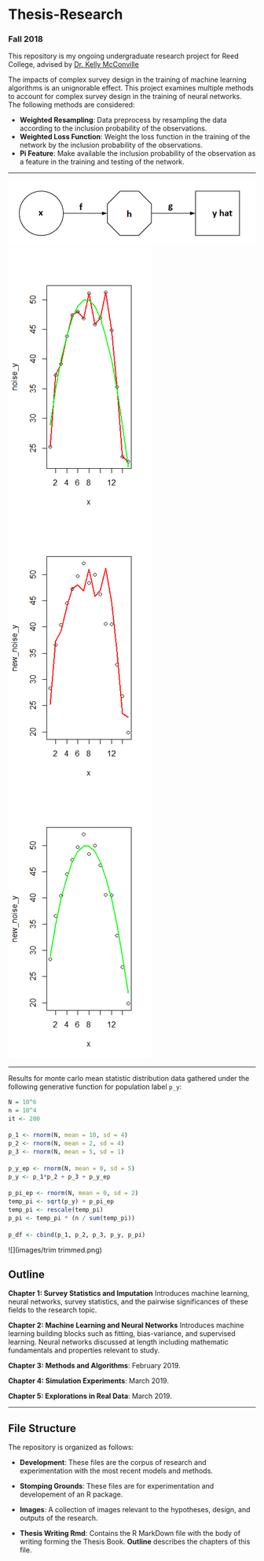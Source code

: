 # Thesis-Research
### Fall 2018

This repository is my ongoing undergraduate research project for Reed College, advised by [Dr. Kelly McConville](https://github.com/mcconvil)

The impacts of complex survey design in the training of machine learning algorithms is an unignorable effect. This project examines multiple methods to account for complex survey design in the training of neural networks. The following methods are considered:
- **Weighted Resampling**: Data preprocess by resampling the data according to the inclusion probability of the observations.
- **Weighted Loss Function**: Weight the loss function in the training of the network by the inclusion probability of the observations.
- **Pi Feature**: Make available the inclusion probability of the observation as a feature in the training and testing of the network. 

------------------

![](images/model_img.png)
![](images/both.png)
![](images/badfit.png)
![](images/stayGood.png)

------------------

Results for monte carlo mean statistic distribution data gathered under the following generative function for population label `p_y`:
```R
N = 10^6
n = 10^4
it <- 200

p_1 <- rnorm(N, mean = 10, sd = 4)
p_2 <- rnorm(N, mean = 2, sd = 4)
p_3 <- rnorm(N, mean = 5, sd = 1)

p_y_ep <- rnorm(N, mean = 0, sd = 5)
p_y <- p_1*p_2 + p_3 + p_y_ep

p_pi_ep <- rnorm(N, mean = 0, sd = 2)
temp_pi <- sqrt(p_y) + p_pi_ep
temp_pi <- rescale(temp_pi)
p_pi <- temp_pi * (n / sum(temp_pi))

p_df <- cbind(p_1, p_2, p_3, p_y, p_pi)
```
![](images/trim trimmed.png)
## Outline

**Chapter 1: Survey Statistics and Imputation** Introduces machine learning, neural networks, survey statistics, and the pairwise significances of these fields to the research topic.

**Chapter 2: Machine Learning and Neural Networks** Introduces machine learning building blocks such as fitting, bias-variance, and supervised learning. Neural networks discussed at length including mathematic fundamentals and properties relevant to study.

**Chapter 3: Methods and Algorithms**: February 2019.

**Chapter 4: Simulation Experiments**: March 2019.

**Chapter 5: Explorations in Real Data**: March 2019.

------------------

## File Structure

The repository is organized as follows:
- **Development**: These files are the corpus of research and experimentation with the most recent models and methods.

- **Stomping Grounds**: These files are for experimentation and developement of an R package.

- **Images**: A collection of images relevant to the hypotheses, design, and outputs of the research.

- **Thesis Writing Rmd**: Contains the R MarkDown file with the body of writing forming the Thesis Book. **Outline** describes the chapters of this file.

